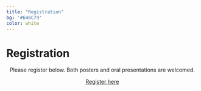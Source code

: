 ```yaml
---
title: "Registration"
bg: '#646C79'
color: white
---
```

# Registration

<p align="center">
Please register below. Both posters and oral presentations are welcomed.
</p>

<div align="center">
<a href="https://docs.google.com/forms/d/e/1FAIpQLSelUYP4soZoXnQ5nTyGOUSD9vPDzPeWbFvYKkJEw3qdN_33cQ/viewform?usp=pp_url" class="btn vspace btn-success btn-lg mr-1" role="button"><i class="fa fa-arrow-right" aria-hidden="true"></i> Register here</a>
</div>

